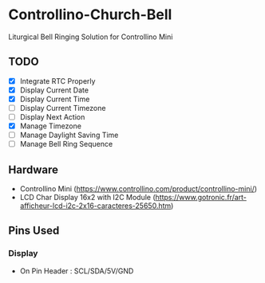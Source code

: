 # Controllino-Church-Bell
Liturgical Bell Ringing Solution for Controllino Mini

## TODO

- [x] Integrate RTC Properly 
- [x] Display Current Date
- [x] Display Current Time
- [ ] Display Current Timezone
- [ ] Display Next Action
- [x] Manage Timezone
- [ ] Manage Daylight Saving Time
- [ ] Manage Bell Ring Sequence

## Hardware

- Controllino Mini (https://www.controllino.com/product/controllino-mini/)
- LCD Char Display 16x2 with I2C Module (https://www.gotronic.fr/art-afficheur-lcd-i2c-2x16-caracteres-25650.htm)

## Pins Used

### Display

- On Pin Header : SCL/SDA/5V/GND
